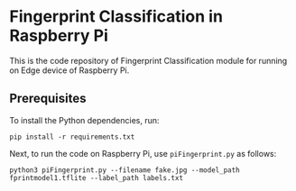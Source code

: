# Fingerprint Classification in Raspberry Pi

This is the code repository of Fingerprint Classification module for running on Edge device of Raspberry Pi. 

## Prerequisites
To install the Python dependencies, run:
```
pip install -r requirements.txt
```

Next, to run the code on Raspberry Pi, use `piFingerprint.py` as follows:

```
python3 piFingerprint.py --filename fake.jpg --model_path fprintmodel1.tflite --label_path labels.txt
```


